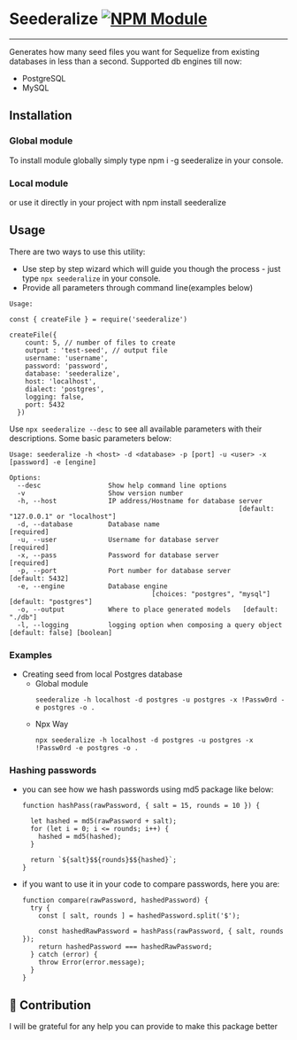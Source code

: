 # Seederalize [![NPM Module](https://img.shields.io/badge/npm%20package-0.9.4-red)](https://github.com/alexagep/seederalize)

***
Generates how many seed files you want for Sequelize from existing databases in less than a second.
Supported db engines till now:
* PostgreSQL
* MySQL

## Installation
### Global module
To install module globally simply type npm i -g seederalize in your console.
### Local module
or use it directly in your project with npm install seederalize



## Usage
There are two ways to use this utility:
- Use step by step wizard which will guide you though the process - just type `npx seederalize` in your console.
- Provide all parameters through command line(examples below)

```
Usage:

const { createFile } = require('seederalize')

createFile({
    count: 5, // number of files to create
    output : 'test-seed', // output file
    username: 'username',
    password: 'password',
    database: 'seederalize',
    host: 'localhost',
    dialect: 'postgres',
    logging: false,
    port: 5432
  })
```

Use `npx seederalize --desc` to see all available parameters with their descriptions. Some basic parameters below:
```shell
Usage: seederalize -h <host> -d <database> -p [port] -u <user> -x
[password] -e [engine]

Options:
  --desc                 Show help command line options
  -v                     Show version number
  -h, --host             IP address/Hostname for database server
                                                          [default: "127.0.0.1" or "localhost"]
  -d, --database         Database name                             [required]
  -u, --user             Username for database server              [required]
  -x, --pass             Password for database server              [required]
  -p, --port             Port number for database server           [default: 5432]
  -e, --engine           Database engine
                                    [choices: "postgres", "mysql"]  [default: "postgres"]
  -o, --output           Where to place generated models   [default: "./db"]
  -l, --logging          logging option when composing a query object   [default: false] [boolean]
```


### Examples

* Creating seed from local Postgres database
   * Global module
      ```
      seederalize -h localhost -d postgres -u postgres -x !Passw0rd -e postgres -o .
      ````
   * Npx Way
      ```
      npx seederalize -h localhost -d postgres -u postgres -x !Passw0rd -e postgres -o .
      ````

### Hashing passwords
* you can see how we hash passwords using md5 package like below:
  ```
  function hashPass(rawPassword, { salt = 15, rounds = 10 }) {

    let hashed = md5(rawPassword + salt);
    for (let i = 0; i <= rounds; i++) {
      hashed = md5(hashed);
    }

    return `${salt}$${rounds}$${hashed}`;
  }
  ```
* if you want to use it in your code to compare passwords, here you are:
  ```
  function compare(rawPassword, hashedPassword) {
    try {
      const [ salt, rounds ] = hashedPassword.split('$');

      const hashedRawPassword = hashPass(rawPassword, { salt, rounds });
      return hashedPassword === hashedRawPassword;
    } catch (error) {
      throw Error(error.message);
    }
  }
  ```



## 🤝 Contribution

I will be grateful for any help you can provide to make this package better


